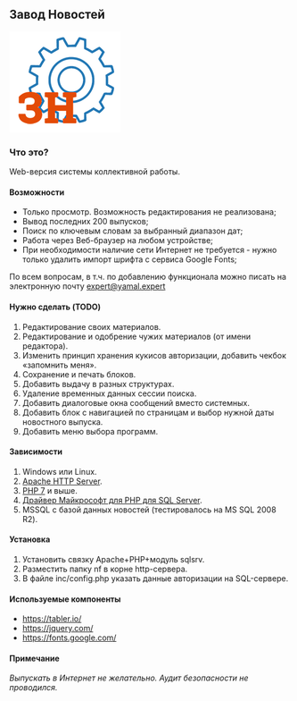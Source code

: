 ## Завод Новостей

![](https://github.com/yamal-expert/nf/blob/main/fn/template/images/logo200.png?raw=true)

### Что это?
Web-версия системы коллективной работы.

#### Возможности
- Только просмотр. Возможность редактирования не реализована;
- Вывод последних 200 выпусков;
- Поиск по ключевым словам за выбранный диапазон дат;
- Работа через Веб-браузер на любом устройстве;
- При необходимости наличие сети Интернет не требуется - нужно только удалить импорт шрифта с сервиса Google Fonts;

По всем вопросам, в т.ч. по добавлению функционала можно писать на электронную почту [expert@yamal.expert](mailto:expert@yamal.expert)

#### Нужно сделать (TODO)
1. Редактирование своих материалов.
2. Редактирование и одобрение чужих материалов (от имени редактора).
3. Изменить принцип хранения кукисов авторизации, добавить чекбок «запомнить меня».
4. Сохранение и печать блоков.
5. Добавить выдачу в разных структурах.
6. Удаление временных данных сессии поиска.
7. Добавить диалоговые окна сообщений вместо системных.
8. Добавить блок с навигацией по страницам и выбор нужной даты новостного выпуска.
9. Добавить меню выбора программ.

#### Зависимости
1. Windows или Linux.
2. [Apache HTTP Server](https://httpd.apache.org/).
2. [PHP 7](https://www.php.net/) и выше.
3. [Драйвер Майкрософт для PHP для SQL Server](https://docs.microsoft.com/ru-ru/sql/connect/php/download-drivers-php-sql-server?view=sql-server-ver15).
3. MSSQL с базой данных новостей (тестировалось на MS SQL 2008 R2).

#### Установка
1. Установить связку Apache+PHP+модуль sqlsrv.
2. Разместить папку nf в корне http-сервера.
3. В файле inc/config.php указать данные авторизации на SQL-сервере.

#### Используемые компоненты
- https://tabler.io/
- https://jquery.com/
- https://fonts.google.com/

#### Примечание
*Выпускать в Интернет не желательно. Аудит безопасности не проводился.*
